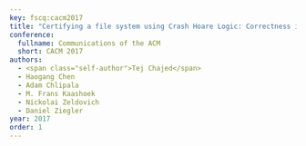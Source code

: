 ```yaml
---
key: fscq:cacm2017
title: "Certifying a file system using Crash Hoare Logic: Correctness in the presence of crashes"
conference:
  fullname: Communications of the ACM
  short: CACM 2017
authors:
  - <span class="self-author">Tej Chajed</span>
  - Haogang Chen
  - Adam Chlipala
  - M. Frans Kaashoek
  - Nickolai Zeldovich
  - Daniel Ziegler
year: 2017
order: 1
---
```

